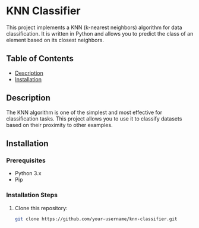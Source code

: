 # KNN Classifier

This project implements a KNN (k-nearest neighbors) algorithm for data classification. It is written in Python and allows you to predict the class of an element based on its closest neighbors.

## Table of Contents
- [Description](#description)
- [Installation](#installation)

## Description

The KNN algorithm is one of the simplest and most effective for classification tasks. This project allows you to use it to classify datasets based on their proximity to other examples.

## Installation

### Prerequisites
- Python 3.x
- Pip

### Installation Steps

1. Clone this repository:

   ```bash
   git clone https://github.com/your-username/knn-classifier.git
